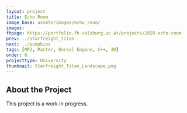 ```yaml
---
layout: project
title: Echo Room
image_base: assets/images/echo_room/
images:
fhpage: https://portfolio.fh-salzburg.ac.at/projects/2025-echo-room
prev: ../starfreight_titan
next: ../pumpkins
tags: [MP2, Master, Unreal Engine, C++, 3D]
order: 8
projecttype: University
thumbnail: Starfreight_Titan_Landscape.png
---
```


## About the Project
This project is a work in progress.